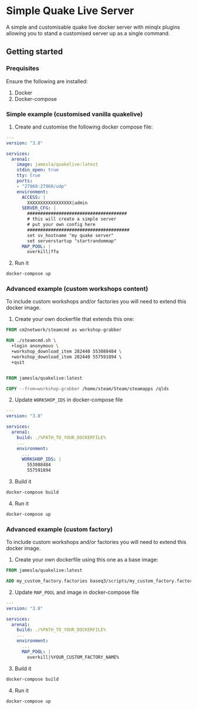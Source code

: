 # Simple Quake Live Server

A simple and customisable quake live docker server with minqlx plugins allowing you to stand a customised server up as a single command.

## Getting started

### Prequisites

Ensure the following are installed:

1. Docker
2. Docker-compose

### Simple example (customised vanilla quakelive)

1. Create and customise the following docker compose file:

```yaml
---
version: "3.8"

services:
  arena1:
    image: jamesla/quakelive:latest
    stdin_open: true
    tty: true
    ports:
    - "27960:27960/udp"
    environment:
      ACCESS: |
        XXXXXXXXXXXXXXXXX|admin
      SERVER_CFG: |
        ######################################
        # this will create a simple server
        # put your own config here
        #######################################
        set sv_hostname "my quake server"
        set serverstartup "startrandommap"
      MAP_POOL: |
        overkill|ffa
```

2. Run it

```bash
docker-compose up
```

### Advanced example (custom workshops content)

To include custom workshops and/or factories you will need to extend this docker image.

1. Create your own dockerfile that extends this one:

```Dockerfile
FROM cm2network/steamcmd as workshop-grabber

RUN ./steamcmd.sh \
  +login anonymous \
  +workshop_download_item 282440 553088484 \ 
  +workshop_download_item 282440 557591894 \ 
  +quit


FROM jamesla/quakelive:latest

COPY --from=workshop-grabber /home/steam/Steam/steamapps /qlds
```

2. Update `WORKSHOP_IDS` in docker-compose file

```yaml
---
version: "3.8"

services:
  arena1:
    build: ./%PATH_TO_YOUR_DOCKERFILE%
    ...
    environment:
      ...
      WORKSHOP_IDS: |
        553088484 
        557591894
```

3. Build it

```bash
docker-compose build
```

4. Run it

```bash
docker-compose up
```

### Advanced example (custom factory)

To include custom workshops and/or factories you will need to extend this docker image.

1. Create your own dockerfile using this one as a base image:

```Dockerfile
FROM jamesla/quakelive:latest

ADD my_custom_factory.factories baseq3/scripts/my_custom_factory.factories
```

2. Update `MAP_POOL` and image in docker-compose file

```yaml
---
version: "3.8"

services:
  arena1:
    build: ./%PATH_TO_YOUR_DOCKERFILE%
    ...
    environment:
      ...
      MAP_POOL: |
        overkill|%YOUR_CUSTOM_FACTORY_NAME%
```
3. Build it

```bash
docker-compose build
```

4. Run it

```bash
docker-compose up
```
